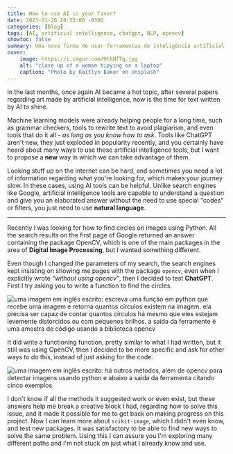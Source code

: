 ```yaml
---
title: How to use AI in your favor?
date: 2023-01-26 20:33:00 -0300
categories: [Blog]
tags: [AI, artificial intelligence, chatgpt, NLP, opencv]
showtoc: false
summary: Uma nova forma de usar ferramentas de inteligência artificial, como ChatGPT, ao seu favor.
cover:
    image: https://i.imgur.com/HtkNfTq.jpg
    alt: "close up of a woman tipying on a laptop"
    caption: "Photo by Kaitlyn Baker on Unsplash"
---
```


In the last months, once again AI became a hot topic, after several papers regarding art made by artificial intelligence, now is the time for text written by AI to shine.

Machine learning models were already helping people for a long time, such as grammar checkers, tools to rewrite text to avoid plagiarism, and even tools that do it all - _as long as you know how to ask_. Tools like ChatGPT aren't new, they just exploded in popularity recently, and you certainly have heard about many ways to use these artificial intelligence tools, but I want to propose a **new** way in which we can take advantage of them.

Looking stuff up on the internet can be hard, and sometimes you need a lot of information regarding what you're looking for, which makes your journey slow. In these cases, using AI tools can be helpful. Unlike search engines like Google, artificial intelligence tools are capable to understand a question and give you an elaborated answer without the need to use special "codes" or filters, you just need to use **natural language**.

---

Recently I was looking for how to find circles on images using Python. All the search results on the first page of Google returned an answer containing the package OpenCV, which is one of the main packages in the area of **Digital Image Processing**, but I wanted something different. 

Even though I changed the parameters of my search, the search engines kept insisting on showing me pages with the package `opencv`, even when I explicitly wrote _"without using opencv"_, then I decided to test **ChatGPT**. First I try asking you to write a function to find the circles.

![uma imagem em inglês escrito: escreva uma função em python que recebe uma imagem e retorna quantos círculos existem na imagem. ela precisa ser capaz de contar quantos círculos há mesmo que eles estejam levemente distorcidos ou com pequenos brilhos. a saída da ferramente é uma amostra de código usando a biblioteca opencv](https://i.imgur.com/ZEFy6ls.png#center)

It did write a functioning function, pretty similar to what I had written, but it still was using OpenCV, then I decided to be more specific and ask for other ways to do this, instead of just asking for the code.

![uma imagem em inglês escrito: há outros métodos, além de opencv para detectar imagens usando python e abaixo a saída da ferramenta citando cinco exemplos](https://i.imgur.com/E9kHjI7.png#center)

I don't know if all the methods it suggested work or even exist, but these answers help me break a creative block I had, regarding how to solve this issue, and it made it possible for me to get back on making progress on this project. Now I can learn more about `scikit-image`, which I didn't even know, and test new packages. It was satisfactory to be able to find new ways to solve the same problem. Using this I can assure you I'm exploring many different paths and I'm not stuck on just what I already know and use.